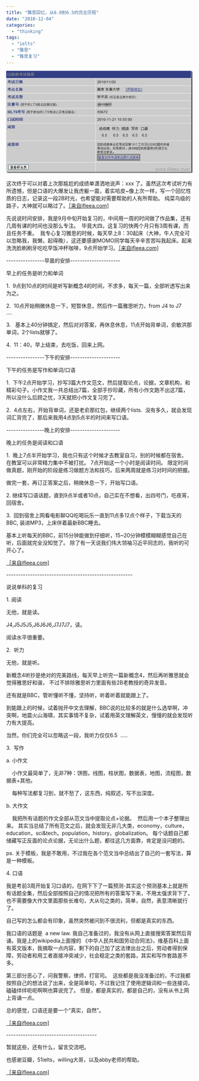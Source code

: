 ```yaml
---
title: "雅思回忆，从6.0到6.5的完全历程"
date: "2010-12-04"
categories: 
  - "thinking"
tags: 
  - "ielts"
  - "雅思"
  - "雅思复习"
---
```


[![6.5](images/6.51.jpg "6.5")](http://www.ifleea.com/931.html)

这次终于可以对着上次那尴尬的成绩单潇洒地说声：xxx 了。虽然这次考试听力有所遗憾，但是口语的大爆发让我虎躯一震，着实哈皮~像上次一样，写一个回忆性质的日志，记录这一段2B时光，也希望能对需要帮助的人有所帮助。 纯菜鸟级的路子，大神就可以略过了。[［来自ifleea.com\]](http://www.ifleea.com/931.html)

先说说时间安排，我是9月中旬开始复习的，中间用一周的时间做了作品集，还有几周有课的时间也没那么专注。  毕竟大四，这复习的快两个月只有3周有课，而且任务不重。  我专心复习雅思的时候，每天早上8：30起床（大神，牛人完全可以忽略我，我懒，起得晚），这还要感谢MOMO同学每天辛辛苦苦叫我起床。起来洗洗脸刷刷牙吃吃早饭冲杯咖啡，9点开始学习。[［来自ifleea.com\]](http://www.ifleea.com/931.html)

\----------------早晨的安排---------------------

早上的任务是听力和单词

1.  9点到10点的时间是听写新概念4的时间，不求多，每天一篇，全部听透写出来为之。

2.  10点开始稍微休息一下，短暂休息，然后作一篇雅思听力，from J4 to J7  ....  

3.   基本上40分钟搞定，然后对对答案，再休息休息，11点开始背单词，俞敏洪那单词，2个lists就够了。 

4.  11：40，早上结束，去吃饭，回来上网。

\----------------下午的安排---------------------

下午的任务是写作和单词/口语

1.  下午2点开始学习，抄写3篇大作文范文，然后提取论点，论据，文章机构，和精彩句子。小作文我一共总结出7篇，全部手抄珍藏，所有小作文跑不出这7篇，所以没什么后顾之忧，3天就把小作文复习完了。

2.  4点左右，开始背单词，还是老俞那红包，继续两个lists.  没有多久，就会发现词汇背完了，那后来我用4点到5点半的时间来写口语。

\----------------晚上的安排---------------------

晚上的任务是阅读和口语

1.  晚上7点半开始学习，我也只有这个时候才去教室自习，别的时候都在宿舍。 在教室可以非常精力集中不被打扰。 7点开始这一个小时是阅读时间。 限定时间做真题，刚开始的阶段是练习做题方法和技巧，后来两周就是练习对时间的把握。

做完一套，再订正答案之后，稍微休息一下，开始写口语。

2\. 继续写口语话题，直到9点半或者10点，自己实在不想看，出四号门，吃夜宵，回宿舍。

3.  回到宿舍上网看电影聊QQ吃喝玩乐一直到11点多12点个样子，下载当天的BBC, 装进MP3，上床伴着最新BBC睡去。

基本上听每天的BBC，前15分钟能做到仔细听，15~20分钟模模糊糊感觉自己在听，后面就完全没知觉了。 除了有一天说我们伟大领袖习近平同志的，我听的可开心了。

[［来自ifleea.com\]](http://www.ifleea.com/931.html)

\-----------------------------------------------------

说说单科的复习

1\. 阅读

无他，就是读。

J4,J5J5J5,J6J6J6,J7J7J7，读。

阅读水平很重要。

2.  听力

无他，就是听。 

新概念4听抄是绝对的完美路线，每天早上听完一篇新概念4，然后再听雅思就会觉得雅思好和谐， 不过不排除雅思听力里面有些2B老教授的奇异发音。

还有就是BBC，管听懂听不懂，坚持听，听着听着就能跟上了。

到能跟上的时候，试着抛开中文去理解，BBC说的比较多的就是什么选举啊，冲突啊，地震火山海啸，其实事情不复杂，试着用英文理解英文，慢慢的就会发现听力有大提高。

当然，你们完全可以忽略这一段，我听力仅仅6.5  …..

3.  写作

a. 小作文

    小作文最简单了，无非7种：饼图，线图，柱状图，数据表，地图，流程图，数据表+其他。

    每种写法都复习到，就不愁了，这东西，纯叙述，写不出深度。

b. 大作文

    我把所有话题的作文全部从范文当中提取论点+论据。  然后用一个本子整理出来。 其实当总结了所有范文之后，就会发现无非几大类，economy，culture，education，sci&tech，population，history，globalization。 每个话题自己都储藏写正反面的论点论据，无论出什么题，都往这几方面靠，肯定是没问题的。

ps. 关于模板，我是不敢用，不过我在各个范文当中总结出了自己的一套写法，算是一种模板。

4\. 口语

我是考前3周开始复习口语的，在网下下了一篇预测-其实这个预测基本上就是所有话题全集，然后全部按照自己的情况把所有的答案写下来，不用太强求背下了，也不需要像大作文里面那些长难句，大从句之类的，简单，自然，表意清晰就行了。  

自己写的怎么都会有印象，虽然突然被问到不很流利，但都是真实的东西。

我口语的话题是  a new law. 我自己准备过的，我没有从网上直接搜索答案然后背诵，我是上的wikipedia上面搜的 《中华人民共和国劳动合同法》，维基百科上面有英文版本，我摘取一点内容，剩下的自己加了这法律出台之后，劳动者得到保障，劳动者和用工者直接冲突减少，社会稳定之类的套路，其实和写作套路差不多。

第三部分恶心了，问我警察，律师，打官司。  这些都是我没准备过的，不过我都按照自己的想法说了出来，全是简单句，不过我记住了使用逻辑词和一些连接词，磕磕绊绊呃呃啊啊也算说完了。 但是，都是真实的，都是自己的，没有从书上网上背诵一点。

总的感觉，口语还是要一个“真实，自然”。

[［来自ifleea.com\]](http://www.ifleea.com/931.html)

\--------------------------------------

暂就这些，还有什么，留言交流吧。

也感谢豆瓣，51ielts，willing大哥，以及abby老师的帮助。

[［来自ifleea.com\]](http://www.ifleea.com/931.html)
